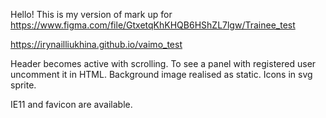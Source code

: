 
Hello!
This is my version of mark up for https://www.figma.com/file/GtxetqKhKHQB6HShZL7lgw/Trainee_test

https://irynailliukhina.github.io/vaimo_test

Header becomes active with scrolling. To see a panel with registered user uncomment it in HTML. 
Background image realised as static. 
Icons in svg sprite.

IE11 and favicon are available.


